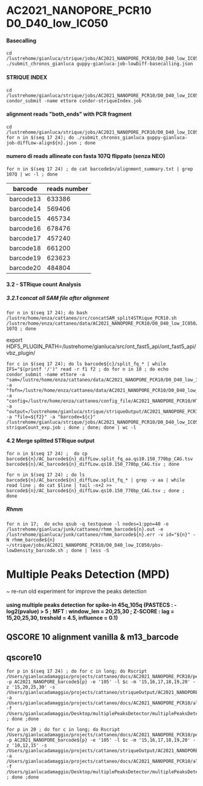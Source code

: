 # AC2021_NANOPORE_PCR10 D0_D40_low_IC050


#### Basecalling
```
cd /lustrehome/gianluca/strique/jobs/AC2021_NANOPORE_PCR10/D0_D40_low_IC050/
./submit_chronos_gianluca guppy-gianluca-job-lowDiff-basecalling.json
```

#### STRIQUE INDEX
```
cd /lustrehome/gianluca/strique/jobs/AC2021_NANOPORE_PCR10/D0_D40_low_IC050/
condor_submit -name ettore condor-striqueIndex.job
```

#### alignment reads "both_ends" with PCR fragment
```
cd /lustrehome/gianluca/strique/jobs/AC2021_NANOPORE_PCR10/D0_D40_low_IC050/
for n in $(seq 17 24); do ./submit_chronos_gianluca guppy-gianluca-job-diffLow-align${n}.json ; done
```
#### numero di reads allineate con fasta 107Q flippato (senza NEO)
```
for n in $(seq 17 24) ; do cat barcode$n/alignment_summary.txt | grep 107Q | wc -l ; done
```
|barcode |reads number|
|------|--------------|
|barcode13 | 633386 |
|barcode14 | 569406 |
|barcode15 | 465734 |
|barcode16 | 678476 |
|barcode17 | 457240 |
|barcode18 | 661200 |
|barcode19 | 623623 |
|barcode20 | 484804 |

#### 3.2 - STRique count Analysis
##### 3.2.1 concat all SAM file after alignment
```
for n in $(seq 17 24); do bash /lustre/home/enza/cattaneo/src/concatSAM_split4STRique_PCR10.sh /lustre/home/enza/cattaneo/data/AC2021_NANOPORE_PCR10/D0_D40_low_IC050/20210903_1730_MN29119_FAQ69443_40596b12/analysis/alignment/barcode${n} 107Q ; done
```
export HDF5_PLUGIN_PATH=/lustrehome/gianluca/src/ont_fast5_api/ont_fast5_api/vbz_plugin/

```
for c in $(seq 17 24); do ls barcode${c}/split_fq_* | while IFS="$(printf '/')" read -r f1 f2 ; do for n in 10 ; do echo condor_submit -name ettore -a "sam=/lustre/home/enza/cattaneo/data/AC2021_NANOPORE_PCR10/D0_D40_low_IC050/20210903_1730_MN29119_FAQ69443_40596b12/analysis/alignment/barcode${c}/${f2}" -a "fofn=/lustre/home/enza/cattaneo/data/AC2021_NANOPORE_PCR10/D0_D40_low_IC050/20210903_1730_MN29119_FAQ69443_40596b12/fast5/reads.fofn" -a "config=/lustre/home/enza/cattaneo/config_file/AC2021_NANOPORE_PCR10/HTT_config_AC2021_NANOPORE_PCR10_150_770bp_CAG.tsv" -a "output=/lustrehome/gianluca/strique/striqueOutput/AC2021_NANOPORE_PCR10/D0_D40_low_IC050/barcode${c}/AC_barcode${c}_diffLow.${f2}.qs10.150_770bp_CAG.tsv" -a "file=${f2}" -a "barcode=${c}" /lustrehome/gianluca/strique/jobs/AC2021_NANOPORE_PCR10/D0_D40_low_IC050/condor-striqueCount_exp.job ; done ; done; done | wc -l
```

#### 4.2 Merge splitted STRique output
```
for n in $(seq 17 24) ;  do cp barcode${n}/AC_barcode${n}_diffLow.split_fq_aa.qs10.150_770bp_CAG.tsv barcode${n}/AC_barcode${n}_diffLow.qs10.150_770bp_CAG.tsv ; done

for n in $(seq 17 24) ; do ls barcode${n}/AC_barcode${n}_diffLow.split_fq_* | grep -v aa | while read line ; do cat $line | tail -n+2 >> barcode${n}/AC_barcode${n}_diffLow.qs10.150_770bp_CAG.tsv ; done ; done
```

##### Rhmm

```
for n in 17;  do echo qsub -q testqueue -l nodes=1:ppn=40 -o /lustrehome/gianluca/junk/cattaneo/rhmm_barcode${n}.out -e /lustrehome/gianluca/junk/cattaneo/rhmm_barcode${n}.err -v id="${n}" -N rhmm_barcode${n} ~/strique/jobs/AC2021_NANOPORE_PCR10/D0_D40_low_IC050/pbs-lowDensity_barcode.sh ; done | less -S

```

# Multiple Peaks Detection (MPD)
~ re-run old experiment for improve the peaks detection

#### using multiple peaks detection for spike-in 45q_105q (PASTECS : -log2(pvalue) > 5 ; MFT : window_len = 20,25,30 ; Z-SCORE : lag = 15,20,25,30, treshold = 4.5, influence = 0.1)
## QSCORE 10 alignment vanilla & m13_barcode

## qscore10
```
for p in $(seq 17 24) ; do for c in long; do Rscript /Users/gianlucadamaggio/projects/cattaneo/docs/AC2021_NANOPORE_PCR10/peaksDetectComp_2021_PCR10.R -p AC2021_NANOPORE_barcode${p} -e '105' -l $c -m '15,16,17,18,19,20' -z '15,20,25,30' -s /Users/gianlucadamaggio/projects/cattaneo/striqueOutput/AC2021_NANOPORE_PCR10/D0_D40_low_IC050/barcode${p}/AC_barcode${p}_diffLow.qs10.150_770bp_CAG.tsv -a /Users/gianlucadamaggio/projects/cattaneo/docs/AC2021_NANOPORE_PCR10/alignment/D0_D40_low_IC050/barcode${p}/alignment_summary.txt  -f /Users/gianlucadamaggio/Desktop/multiplePeaksDetector/multiplePeaksDetector_AC2021_NANOPORE_PCR10/D0_D40_low_IC050/barcode${p}/ ; done ;done

for p in 20 ; do for c in long; do Rscript /Users/gianlucadamaggio/projects/cattaneo/docs/AC2021_NANOPORE_PCR10/peaksDetectComp_2021_PCR10.R -p AC2021_NANOPORE_barcode${p} -e '105' -l $c -m '15,16,17,18,19,20' -z '10,12,15' -s /Users/gianlucadamaggio/projects/cattaneo/striqueOutput/AC2021_NANOPORE_PCR10/D0_D40_low_IC050/barcode${p}/AC_barcode${p}_diffLow.qs10.150_770bp_CAG.tsv -a /Users/gianlucadamaggio/projects/cattaneo/docs/AC2021_NANOPORE_PCR10/alignment/D0_D40_low_IC050/barcode${p}/alignment_summary.txt  -f /Users/gianlucadamaggio/Desktop/multiplePeaksDetector/multiplePeaksDetector_AC2021_NANOPORE_PCR10/D0_D40_low_IC050/barcode${p}/ ; done ;done
```
